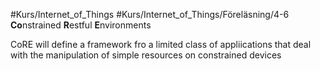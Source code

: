 #Kurs/Internet_of_Things #Kurs/Internet_of_Things/Föreläsning/4-6
**Co**nstrained **R**estful **E**nvironments

CoRE will define a framework fro a limited class of appliications that deal with the manipulation of simple resources on constrained devices
